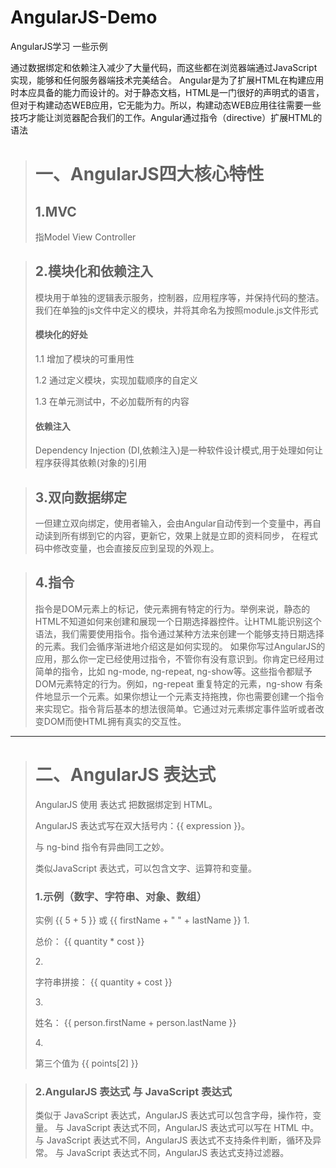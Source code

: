# AngularJS-Demo
AngularJS学习 一些示例

通过数据绑定和依赖注入减少了大量代码，而这些都在浏览器端通过JavaScript实现，能够和任何服务器端技术完美结合。
Angular是为了扩展HTML在构建应用时本应具备的能力而设计的。对于静态文档，HTML是一门很好的声明式的语言，但对于构建动态WEB应用，它无能为力。所以，构建动态WEB应用往往需要一些技巧才能让浏览器配合我们的工作。Angular通过指令（directive）扩展HTML的语法

> # 一、AngularJS四大核心特性
> ## 1.MVC
> 指Model View Controller

> ## 2.模块化和依赖注入
> 模块用于单独的逻辑表示服务，控制器，应用程序等，并保持代码的整洁。我们在单独的js文件中定义的模块，并将其命名为按照module.js文件形式
> #### 模块化的好处
> 1.1 增加了模块的可重用性
>
> 1.2 通过定义模块，实现加载顺序的自定义
>
> 1.3 在单元测试中，不必加载所有的内容
> #### 依赖注入
> Dependency Injection (DI,依赖注入)是一种软件设计模式,用于处理如何让程序获得其依赖(对象的)引用
 
> ## 3.双向数据绑定
> 一但建立双向绑定，使用者输入，会由Angular自动传到一个变量中，再自动读到所有绑到它的内容，更新它，效果上就是立即的资料同步， 在程式码中修改变量，也会直接反应到呈现的外观上。

> ## 4.指令
> 指令是DOM元素上的标记，使元素拥有特定的行为。举例来说，静态的HTML不知道如何来创建和展现一个日期选择器控件。让HTML能识别这个语法，我们需要使用指令。指令通过某种方法来创建一个能够支持日期选择的元素。我们会循序渐进地介绍这是如何实现的。 如果你写过AngularJS的应用，那么你一定已经使用过指令，不管你有没有意识到。你肯定已经用过简单的指令，比如 ng-mode, ng-repeat, ng-show等。这些指令都赋予DOM元素特定的行为。例如，ng-repeat 重复特定的元素，ng-show 有条件地显示一个元素。如果你想让一个元素支持拖拽，你也需要创建一个指令来实现它。指令背后基本的想法很简单。它通过对元素绑定事件监听或者改变DOM而使HTML拥有真实的交互性。

---

> # 二、AngularJS 表达式
> AngularJS 使用 表达式 把数据绑定到 HTML。
>
> AngularJS 表达式写在双大括号内：{{ expression }}。
>
> 与 ng-bind 指令有异曲同工之妙。
>
> 类似JavaScript 表达式，可以包含文字、运算符和变量。
> ### 1.示例（数字、字符串、对象、数组）
> 实例 {{ 5 + 5 }} 或 {{ firstName + " " + lastName }}
      1.
      <body>
        <div ng-app="" ng-init="quantity=1;cost=5">
		<p>总价： {{ quantity * cost }}</p>
		</div>
	</body>
	2.
	<body>
		<div ng-app="" ng-init="quantity='firstName';cost='lastName'">
		<p>字符串拼接： {{ quantity + cost }}</p>
		</div>
	</body>
	3.<body>
		<div ng-app="" ng-init="person={firstName:'John',lastName:'Doe'}">
		<p>姓名： {{ person.firstName + person.lastName }}</p>
		</div>
	</body>
	4.<body>
		<div ng-app="" ng-init="points=[1,15,19,2,40]">
		<p>第三个值为 {{ points[2] }}</p>
		</div>
	</body>

> ### 2.AngularJS 表达式 与 JavaScript 表达式
> 类似于 JavaScript 表达式，AngularJS 表达式可以包含字母，操作符，变量。
> 与 JavaScript 表达式不同，AngularJS 表达式可以写在 HTML 中。
> 与 JavaScript 表达式不同，AngularJS 表达式不支持条件判断，循环及异常。
> 与 JavaScript 表达式不同，AngularJS 表达式支持过滤器。
